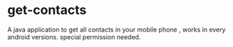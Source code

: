 # get-contacts
A java application to get all contacts in your mobile phone , works in every android versions. special permission needed.
